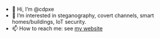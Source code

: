 - 👋 Hi, I’m @cdpxe
- 👀 I’m interested in steganography, covert channels, smart homes/buildings, IoT security.
- 📫 How to reach me: see [my website](https://www.wendzel.de)

<!---
cdpxe/cdpxe is a ✨ special ✨ repository because its `README.md` (this file) appears on your GitHub profile.
You can click the Preview link to take a look at your changes.
--->
